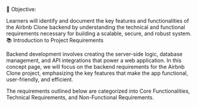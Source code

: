 🎯 Objective:

Learners will identify and document the key features and functionalities of the Airbnb Clone backend by understanding the technical and functional requirements necessary for building a scalable, secure, and robust system.
📚 Introduction to Project Requirements

Backend development involves creating the server-side logic, database management, and API integrations that power a web application. In this concept page, we will focus on the backend requirements for the Airbnb Clone project, emphasizing the key features that make the app functional, user-friendly, and efficient.

The requirements outlined below are categorized into Core Functionalities, Technical Requirements, and Non-Functional Requirements.
